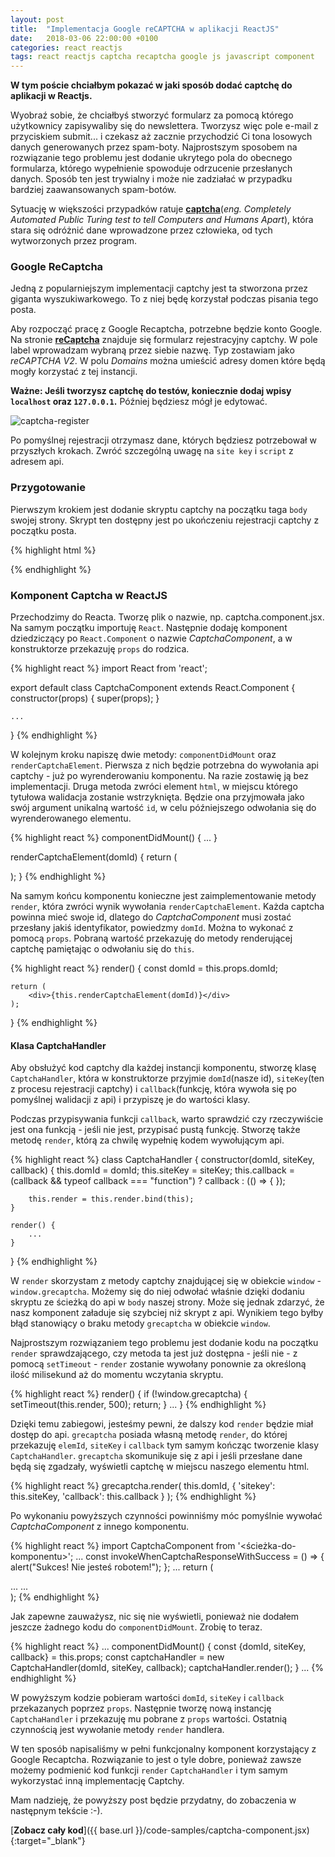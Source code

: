 ```yaml
---
layout: post
title:  "Implementacja Google reCAPTCHA w aplikacji ReactJS"
date:   2018-03-06 22:00:00 +0100
categories: react reactjs
tags: react reactjs captcha recaptcha google js javascript component
---
```

**W tym poście chciałbym pokazać w jaki sposób dodać captchę do aplikacji w Reactjs.**

Wyobraź sobie, że chciałbyś stworzyć formularz za pomocą którego użytkownicy zapisywaliby się do newslettera. Tworzysz więc pole e-mail z przyciskiem submit... i czekasz aż zacznie przychodzić Ci tona losowych danych generowanych przez spam-boty. Najprostszym sposobem na rozwiązanie tego problemu jest dodanie ukrytego pola do obecnego formularza, którego wypełnienie spowoduje odrzucenie przesłanych danych. Sposób ten jest trywialny i może nie zadziałać w przypadku bardziej zaawansowanych spam-botów.

Sytuację w większości przypadków ratuje **[captcha][captcha]**(*eng. Completely Automated Public Turing test to tell Computers and Humans Apart*), która stara się odróżnić dane wprowadzone przez człowieka, od tych wytworzonych przez program.

### **Google ReCaptcha**
Jedną z popularniejszym implementacji captchy jest ta stworzona przez giganta wyszukiwarkowego. To z niej będę korzystał podczas pisania tego posta.

Aby rozpocząć pracę z Google Recaptcha, potrzebne będzie konto Google. Na stronie **[reCaptcha][GCaptcha]** znajduje się formularz rejestracyjny captchy. W pole label wprowadzam wybraną przez siebie nazwę. Typ zostawiam jako *reCAPTCHA V2*. W polu *Domains* można umieścić adresy domen które będą mogły korzystać z tej instancji.

**Ważne: Jeśli tworzysz captchę do testów, koniecznie dodaj wpisy `localhost` oraz `127.0.0.1`.** Później będziesz mógł je edytować.

![captcha-register]

Po pomyślnej rejestracji otrzymasz dane, których będziesz potrzebował w przyszłych krokach. Zwróć szczególną uwagę na `site key` i `script` z adresem api.

### **Przygotowanie**
Pierwszym krokiem jest dodanie skryptu captchy na początku taga `body` swojej strony. Skrypt ten dostępny jest po ukończeniu rejestracji captchy z początku posta.

{% highlight html %}
<!-- ... -->
</head>
<body>
    <script src='https://www.google.com/recaptcha/api.js'></script>
    <!-- ... -->
</body>
{% endhighlight %}

### **Komponent Captcha w ReactJS**
Przechodzimy do Reacta. Tworzę plik o nazwie, np. captcha.component.jsx.
Na samym początku importuję `React`. Następnie dodaję komponent dziedziczący po `React.Component` o nazwie *CaptchaComponent*, a w konstruktorze przekazuję  `props` do rodzica.

{% highlight react %}
import React from 'react';

export default class CaptchaComponent extends React.Component {
    constructor(props) {
        super(props);
    }

    ...
}
{% endhighlight %}

W kolejnym kroku napiszę dwie metody: `componentDidMount` oraz `renderCaptchaElement`. Pierwsza z nich będzie potrzebna do wywołania api captchy - już po wyrenderowaniu komponentu. Na razie zostawię ją bez implementacji. Druga metoda zwróci element `html`, w miejscu którego tytułowa walidacja zostanie wstrzyknięta. Będzie ona przyjmowała jako swój argument unikalną wartość `id`, w celu późniejszego odwołania się do wyrenderowanego elementu.

{% highlight react %}
componentDidMount() {
    ...
}

renderCaptchaElement(domId) {
    return (
        <div className="captcha" id={domId} />
    );
}
{% endhighlight %}

Na samym końcu komponentu konieczne jest zaimplementowanie metody `render`, która zwróci wynik wywołania `renderCaptchaElement`. Każda captcha powinna mieć swoje id, dlatego do *CaptchaComponent* musi zostać przesłany jakiś identyfikator, powiedzmy `domId`. Można to wykonać z pomocą `props`. Pobraną wartość przekazuję do metody renderującej captchę pamiętając o odwołaniu się do `this`.

{% highlight react %}
render() {
    const domId = this.props.domId;

    return (
        <div>{this.renderCaptchaElement(domId)}</div>
    );
}
{% endhighlight %}

#### **Klasa CaptchaHandler**
Aby obsłużyć kod captchy dla każdej instancji komponentu, stworzę klasę `CaptchaHandler`, która w konstruktorze przyjmie `domId`(nasze id), `siteKey`(ten z procesu rejestracji captchy) i `callback`(funkcję, która wywoła się po pomyślnej walidacji z api) i przypiszę je do wartości klasy.

Podczas przypisywania funkcji `callback`, warto sprawdzić czy rzeczywiście jest ona funkcją - jeśli nie jest, przypisać pustą funkcję. Stworzę także metodę `render`, którą za chwilę wypełnię kodem wywołującym api.

{% highlight react %}
class CaptchaHandler {
    constructor(domId, siteKey, callback) {
        this.domId = domId;
        this.siteKey = siteKey;
        this.callback = (callback && typeof callback === "function")
            ? callback : (() => { });

        this.render = this.render.bind(this);
    }

    render() {
        ...
    }
}
{% endhighlight %}

W `render` skorzystam z metody captchy znajdującej się w obiekcie `window` - `window.grecaptcha`. Możemy się do niej odwołać właśnie dzięki dodaniu skryptu ze ścieżką do api w `body` naszej strony. Może się jednak zdarzyć, że nasz komponent załaduje się szybciej niż skrypt z api. Wynikiem tego byłby błąd stanowiący o braku metody `grecaptcha` w obiekcie `window`.

Najprostszym rozwiązaniem tego problemu jest dodanie kodu na początku `render` sprawdzającego, czy metoda ta jest już dostępna - jeśli nie - z pomocą `setTimeout` - `render` zostanie wywołany ponownie za określoną ilość milisekund aż do momentu wczytania skryptu.

{% highlight react %}
render() {
    if (!window.grecaptcha) {
        setTimeout(this.render, 500);
        return;
    }
    ...
}
{% endhighlight %}

Dzięki temu zabiegowi, jesteśmy pewni, że dalszy kod `render` będzie miał dostęp do api. `grecaptcha` posiada własną metodę `render`, do której przekazuję `elemId`, `siteKey` i `callback` tym samym kończąc tworzenie klasy `CaptchaHandler`. `grecaptcha` skomunikuje się z api i jeśli przesłane dane będą się zgadzały, wyświetli captchę w miejscu naszego elementu html.

{% highlight react %}
grecaptcha.render(
    this.domId,
    {
        'sitekey': this.siteKey,
        'callback': this.callback
    }
);
{% endhighlight %}

Po wykonaniu powyższych czynności powinniśmy móc pomyślnie wywołać *CaptchaComponent* z innego komponentu.

{% highlight react %}
import CaptchaComponent from '<ścieżka-do-komponentu>';
...
const invokeWhenCaptchaResponseWithSuccess = () => {
    alert("Sukces! Nie jesteś robotem!");
};
...
return (
    <div>
        ...
        <CaptchaComponent
            domId="google-captcha"
            siteKey="6LdncEoUAAAAAMfQGXFs5zW10FG1FG2paicPf4n9"
            callback={invokeWhenCaptchaResponseWithSuccess}
        />
        ...
    </div>
);
{% endhighlight %}

Jak zapewne zauważysz, nic się nie wyświetli, ponieważ nie dodałem jeszcze żadnego kodu do `componentDidMount`. Zrobię to teraz.

{% highlight react %}
...
componentDidMount() {
    const {domId, siteKey, callback} = this.props;
    const captchaHandler = new CaptchaHandler(domId, siteKey, callback);
    captchaHandler.render();
}
...
{% endhighlight %}

W powyższym kodzie pobieram wartości `domId`, `siteKey` i `callback` przekazanych poprzez `props`. Następnie tworzę nową instancję `CaptchaHandler` i przekazuję mu pobrane z `props` wartości. Ostatnią czynnością jest wywołanie metody `render` handlera.

W ten sposób napisaliśmy w pełni funkcjonalny komponent korzystający z Google Recaptcha. Rozwiązanie to jest o tyle dobre, ponieważ zawsze możemy podmienić kod funkcji `render` `CaptchaHandler` i tym samym wykorzystać inną implementację Captchy.

Mam nadzieję, że powyższy post będzie przydatny, do zobaczenia w następnym tekście :-).

[**Zobacz cały kod**]({{ base.url }}/code-samples/captcha-component.jsx){:target="_blank"}

[captcha]:https://pl.wikipedia.org/wiki/CAPTCHA
[GCaptcha]:https://www.google.com/recaptcha/admin#list
[captcha-register]:https://i.imgur.com/Ppue8f4.jpg